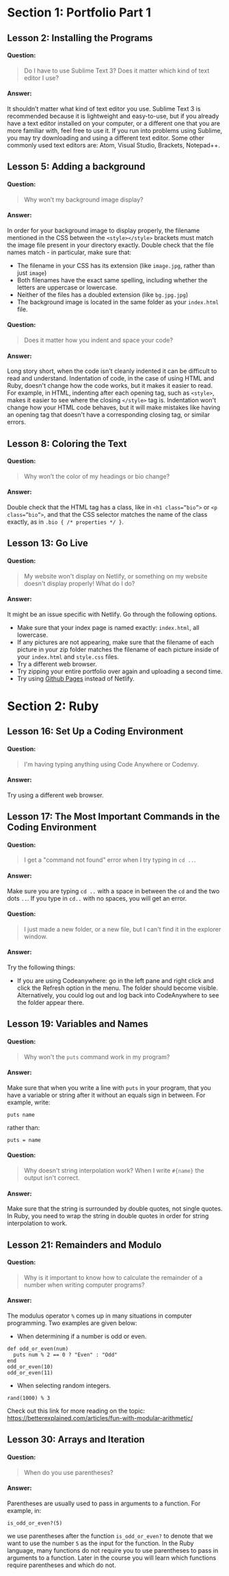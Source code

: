 # Section 1: Portfolio Part 1

## Lesson 2: Installing the Programs

#### Question: 
> Do I have to use Sublime Text 3? Does it matter which kind of text editor I use?

#### Answer:
It shouldn’t matter what kind of text editor you use. Sublime Text 3 is recommended because it is lightweight and easy-to-use, but if you already have a text editor installed on your computer, or a different one that you are more familiar with, feel free to use it. If you run into problems using Sublime, you may try downloading and using a different text editor. Some other commonly used text editors are: Atom, Visual Studio, Brackets, Notepad++.

## Lesson 5: Adding a background

#### Question:
> Why won’t my background image display?

#### Answer:
In order for your background image to display properly, the filename mentioned in the CSS between the `<style></style>` brackets must match the image file present in your directory exactly. Double check that the file names match - in particular, make sure that:
- The filename in your CSS has its extension (like `image.jpg`, rather than just `image`)
- Both filenames have the exact same spelling, including whether the letters are uppercase or lowercase.
- Neither of the files has a doubled extension (like `bg.jpg.jpg`)
- The background image is located in the same folder as your `index.html` file.

#### Question: 
> Does it matter how you indent and space your code?

#### Answer:
Long story short, when the code isn't cleanly indented it can be difficult to read and understand. Indentation of code, in the case of using HTML and Ruby, doesn't change how the code works, but it makes it easier to read. For example, in HTML, indenting after each opening tag, such as `<style>`, makes it easier to see where the closing `</style>` tag is. Indentation won't change how your HTML code behaves, but it will make mistakes like having an opening tag that doesn't have a corresponding closing tag, or similar errors.

## Lesson 8: Coloring the Text

#### Question:
> Why won’t the color of my headings or bio change?

#### Answer:
Double check that the HTML tag has a class, like in `<h1 class=”bio”>` or `<p class=”bio”>`, and that the CSS selector matches the name of the class exactly, as in `.bio { /* properties */ }`. 

## Lesson 13: Go Live

#### Question:
> My website won't display on Netlify, or something on my website doesn't display properly! What do I do?

#### Answer:
It might be an issue specific with Netlify. Go through the following options.
- Make sure that your index page is named exactly: `index.html`, all lowercase.
- If any pictures are not appearing, make sure that the filename of each picture in your zip folder matches the filename of each picture inside of your `index.html` and `style.css` files.
- Try a different web browser.
- Try zipping your entire portfolio over again and uploading a second time.
- Try using [Github Pages](https://pages.github.com/) instead of Netlify.

# Section 2: Ruby

## Lesson 16: Set Up a Coding Environment

#### Question:
> I'm having typing anything using Code Anywhere or Codenvy.

#### Answer:
Try using a different web browser.

## Lesson 17: The Most Important Commands in the Coding Environment

#### Question:
> I get a "command not found" error when I try typing in `cd ..`.

#### Answer:
Make sure you are typing `cd ..` with a space in between the `cd` and the two dots `..`. If you type in `cd..` with no spaces, you will get an error.

#### Question:
> I just made a new folder, or a new file, but I can't find it in the explorer window.

#### Answer:
Try the following things:
- If you are using Codeanywhere: go in the left pane and right click and click the Refresh option in the menu. The folder should become visible.  Alternatively, you could log out and log back into CodeAnywhere to see the folder appear there.

## Lesson 19: Variables and Names

#### Question:
> Why won't the `puts` command work in my program?

#### Answer:
Make sure that when you write a line with `puts` in your program, that you have a variable or string after it without an equals sign in between. For example, write:
```
puts name
```
rather than:
```
puts = name
```

#### Question:
> Why doesn't string interpolation work? When I write `#{name}` the output isn't correct.

#### Answer:
Make sure that the string is surrounded by double quotes, not single quotes. In Ruby, you need to wrap the string in double quotes in order for string interpolation to work.

## Lesson 21: Remainders and Modulo

#### Question:
> Why is it important to know how to calculate the remainder of a number when writing computer programs?

#### Answer:
The modulus operator `%` comes up in many situations in computer programming. Two examples are given below:
- When determining if a number is odd or even.
```
def odd_or_even(num) 
  puts num % 2 == 0 ? "Even" : "Odd" 
end 
odd_or_even(10) 
odd_or_even(11)
```
- When selecting random integers.
```
rand(1000) % 3
```
Check out this link for more reading on the topic: https://betterexplained.com/articles/fun-with-modular-arithmetic/

## Lesson 30: Arrays and Iteration

#### Question:
> When do you use parentheses?

#### Answer:
Parentheses are usually used to pass in arguments to a function. For example, in:
```
is_odd_or_even?(5)
```
we use parentheses after the function `is_odd_or_even?` to denote that we want to use the number `5` as the input for the function. In the Ruby language, many functions do not require you to use parentheses to pass in arguments to a function. Later in the course you will learn which functions require parentheses and which do not.
